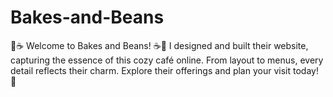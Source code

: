 # Bakes-and-Beans
🍰☕ Welcome to Bakes and Beans! ☕🍰  I designed and built their website, capturing the essence of this cozy café online. From layout to menus, every detail reflects their charm. Explore their offerings and plan your visit today! 🔗
